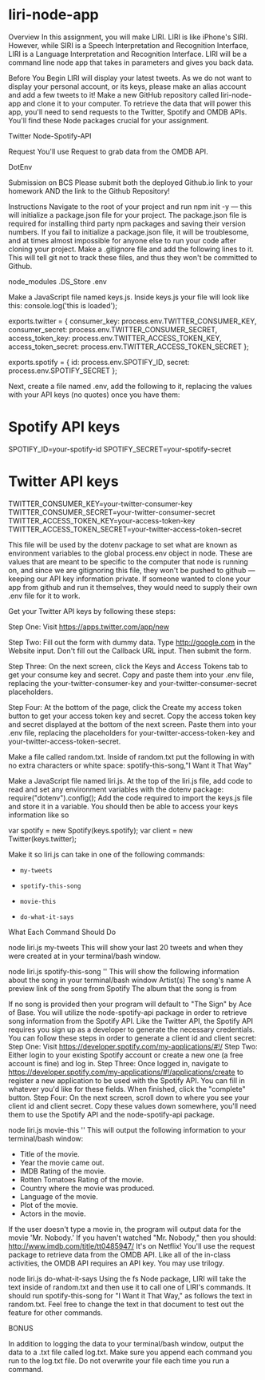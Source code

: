 # liri-node-app

Overview
In this assignment, you will make LIRI. LIRI is like iPhone's SIRI. However, while SIRI is a Speech Interpretation and Recognition Interface, LIRI is a Language Interpretation and Recognition Interface. LIRI will be a command line node app that takes in parameters and gives you back data.


Before You Begin
LIRI will display your latest tweets. As we do not want to display your personal account, or its keys, please make an alias account and add a few tweets to it!
Make a new GitHub repository called liri-node-app and clone it to your computer.
To retrieve the data that will power this app, you'll need to send requests to the Twitter, Spotify and OMDB APIs. You'll find these Node packages crucial for your assignment.

Twitter
Node-Spotify-API

Request
You'll use Request to grab data from the OMDB API.

DotEnv



Submission on BCS
Please submit both the deployed Github.io link to your homework AND the link to the Github Repository!

Instructions
Navigate to the root of your project and run npm init -y — this will initialize a package.json file for your project. The package.json file is required for installing third party npm packages and saving their version numbers. If you fail to initialize a package.json file, it will be troublesome, and at times almost impossible for anyone else to run your code after cloning your project.
Make a .gitignore file and add the following lines to it. This will tell git not to track these files, and thus they won't be committed to Github.

node_modules
.DS_Store
.env

Make a JavaScript file named keys.js.
Inside keys.js your file will look like this:
console.log('this is loaded');

exports.twitter = {
  consumer_key: process.env.TWITTER_CONSUMER_KEY,
  consumer_secret: process.env.TWITTER_CONSUMER_SECRET,
  access_token_key: process.env.TWITTER_ACCESS_TOKEN_KEY,
  access_token_secret: process.env.TWITTER_ACCESS_TOKEN_SECRET
};

exports.spotify = {
  id: process.env.SPOTIFY_ID,
  secret: process.env.SPOTIFY_SECRET
};

Next, create a file named .env, add the following to it, replacing the values with your API keys (no quotes) once you have them:


# Spotify API keys
SPOTIFY_ID=your-spotify-id
SPOTIFY_SECRET=your-spotify-secret

# Twitter API keys
TWITTER_CONSUMER_KEY=your-twitter-consumer-key
TWITTER_CONSUMER_SECRET=your-twitter-consumer-secret
TWITTER_ACCESS_TOKEN_KEY=your-access-token-key
TWITTER_ACCESS_TOKEN_SECRET=your-twitter-access-token-secret

This file will be used by the dotenv package to set what are known as environment variables to the global process.env object in node. These are values that are meant to be specific to the computer that node is running on, and since we are gitignoring this file, they won't be pushed to github — keeping our API key information private.
If someone wanted to clone your app from github and run it themselves, they would need to supply their own .env file for it to work.

Get your Twitter API keys by following these steps:

Step One: Visit https://apps.twitter.com/app/new

Step Two: Fill out the form with dummy data. Type http://google.com in the Website input. Don't fill out the Callback URL input. Then submit the form.

Step Three: On the next screen, click the Keys and Access Tokens tab to get your consume key and secret. 
Copy and paste them into your .env file, replacing the your-twitter-consumer-key and your-twitter-consumer-secret placeholders.

Step Four: At the bottom of the page, click the Create my access token button to get your access token key and secret. 
Copy the access token key and secret displayed at the bottom of the next screen. Paste them into your .env file, replacing the placeholders for your-twitter-access-token-key and your-twitter-access-token-secret.

Make a file called random.txt.
Inside of random.txt put the following in with no extra characters or white space:
spotify-this-song,"I Want it That Way"

Make a JavaScript file named liri.js.
At the top of the liri.js file, add code to read and set any environment variables with the dotenv package:
require("dotenv").config();
Add the code required to import the keys.js file and store it in a variable.
You should then be able to access your keys information like so

  var spotify = new Spotify(keys.spotify);
  var client = new Twitter(keys.twitter);

Make it so liri.js can take in one of the following commands:

* `my-tweets`

* `spotify-this-song`

* `movie-this`

* `do-what-it-says`

What Each Command Should Do

node liri.js my-tweets
This will show your last 20 tweets and when they were created at in your terminal/bash window.

node liri.js spotify-this-song '<song name here>'
This will show the following information about the song in your terminal/bash window
Artist(s)
The song's name
A preview link of the song from Spotify
The album that the song is from

If no song is provided then your program will default to "The Sign" by Ace of Base.
You will utilize the node-spotify-api package in order to retrieve song information from the Spotify API.
Like the Twitter API, the Spotify API requires you sign up as a developer to generate the necessary credentials. You can follow these steps in order to generate a client id and client secret:
Step One: Visit https://developer.spotify.com/my-applications/#!/
Step Two: Either login to your existing Spotify account or create a new one (a free account is fine) and log in.
Step Three: Once logged in, navigate to https://developer.spotify.com/my-applications/#!/applications/create to register a new application to be used with the Spotify API. You can fill in whatever you'd like for these fields. When finished, click the "complete" button.
Step Four: On the next screen, scroll down to where you see your client id and client secret. Copy these values down somewhere, you'll need them to use the Spotify API and the node-spotify-api package.

node liri.js movie-this '<movie name here>'
This will output the following information to your terminal/bash window:

   * Title of the movie.
   * Year the movie came out.
   * IMDB Rating of the movie.
   * Rotten Tomatoes Rating of the movie.
   * Country where the movie was produced.
   * Language of the movie.
   * Plot of the movie.
   * Actors in the movie.

If the user doesn't type a movie in, the program will output data for the movie 'Mr. Nobody.'
If you haven't watched "Mr. Nobody," then you should: http://www.imdb.com/title/tt0485947/
It's on Netflix!
You'll use the request package to retrieve data from the OMDB API. Like all of the in-class activities, the OMDB API requires an API key. You may use trilogy.

node liri.js do-what-it-says
Using the fs Node package, LIRI will take the text inside of random.txt and then use it to call one of LIRI's commands.
It should run spotify-this-song for "I Want it That Way," as follows the text in random.txt.
Feel free to change the text in that document to test out the feature for other commands.

BONUS

In addition to logging the data to your terminal/bash window, output the data to a .txt file called log.txt.
Make sure you append each command you run to the log.txt file. 
Do not overwrite your file each time you run a command.
